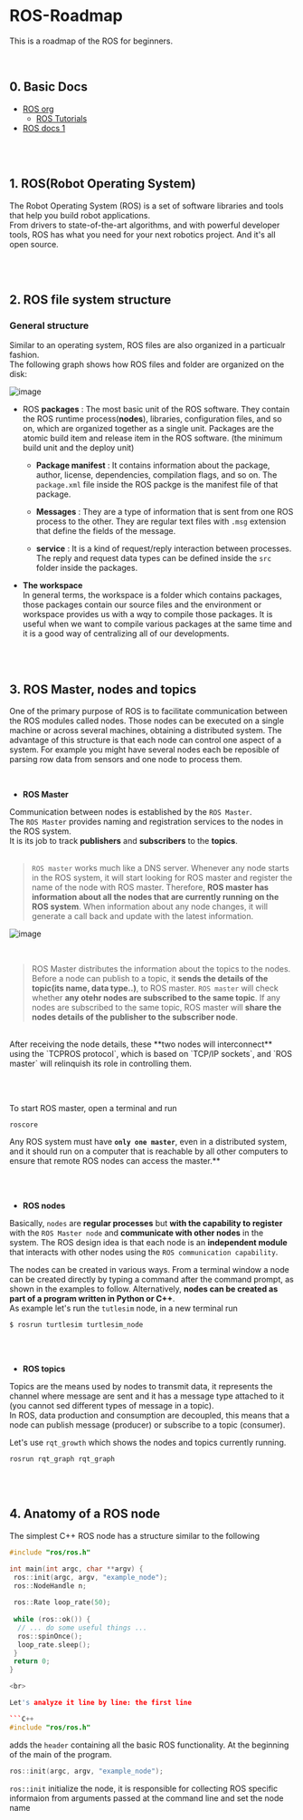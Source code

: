 # ROS-Roadmap
This is a roadmap of the ROS for beginners.

<br>

## 0. Basic Docs

* [ROS org](http://wiki.ros.org/)
  * [ROS Tutorials](http://wiki.ros.org/ROS/Tutorials)
* [ROS docs 1](https://robertchoi.gitbook.io/ros/)


<br><br>

## 1. ROS(Robot Operating System)

The Robot Operating System (ROS) is a set of software libraries and tools that help you build robot applications. <br>
From drivers to state-of-the-art algorithms, and with powerful developer tools, ROS has what you need for your next robotics project. And it's all open source.


<br><br>

## 2. ROS file system structure

### General structure
Similar to an operating system, ROS files are also organized in a particualr fashion. <br>
The following graph shows how ROS files and folder are organized on the disk:

![image](https://user-images.githubusercontent.com/89831708/184058451-482ddcd4-355c-4e96-bc1f-e12077fa2efd.png)

* ROS **packages** : The most basic unit of the ROS software. They contain the ROS runtime process(**nodes**), libraries, configuration files, and so on, which are organized together as a single unit. Packages are the atomic build item and release item in the ROS software. (the minimum build unit and the deploy unit)

  * **Package manifest** : It contains information about the package, author, license, dependencies, compilation flags, and so on. The `package.xml` file inside the ROS packge is the manifest file of that package.
  
  * **Messages** : They are a type of information that is sent from one ROS process to the other. They are regular text files with `.msg` extension that define the fields of the message.
  
  * **service** : It is a kind of request/reply interaction between processes. The reply and request data types can be defined inside the `src` folder inside the packages.

* **The workspace** <br>
In general terms, the workspace is a folder which contains packages, those packages contain our source files and the environment or workspace provides us with a wqy to compile those packages. It is useful when we want to compile various packages at the same time and it is a good way of centralizing all of our developments.



<br><br>

## 3. ROS Master, nodes and topics

One of the primary purpose of ROS is to facilitate communication between the ROS modules called nodes. Those nodes can be executed on a single machine or across several machines, obtaining a distributed system. The advantage of this structure is that each node can control one aspect of a system. For example you might have several nodes each be reposible of parsing row data from sensors and one node to process them.

<br>

* **ROS Master** <br>

Communication between nodes is established by the `ROS Master`. <br>
The `ROS Master` provides naming and registration services to the nodes in the ROS system. <br>
It is its job to track **publishers** and **subscribers** to the **topics**. <br><br>

> `ROS master` works much like a DNS server. Whenever any node starts in the ROS system, it will start looking for ROS master and register the name of the node with ROS master. Therefore, **ROS master has information about all the nodes that are currently running on the ROS system**. When information about any node changes, it will generate a call back and update with the latest information.

![image](https://user-images.githubusercontent.com/89831708/185063597-fd30e78c-e882-4751-b966-ff9b7403dcf5.png)

<br>

> ROS Master distributes the information about the topics to the nodes. Before a node can publish to a topic, it **sends the details of the topic(its name, data type..)**, to ROS master. `ROS master` will check whether **any otehr nodes are subscribed to the same topic**. If any nodes are subscribed to the same topic, ROS master will **share the nodes details of the publisher to the subscriber node**.

<br>
After receiving the node details, these **two nodes will interconnect** using the `TCPROS protocol`, which is based on `TCP/IP sockets`, and `ROS master` will relinquish its role in controlling them.

<br><br>

To start ROS master, open a terminal and run

```
roscore
```

Any ROS system must have **`only one master`**, even in a distributed system, and it should run on a computer that is reachable by all other computers to ensure that remote ROS nodes can access the master.**

<br><br>

* **ROS nodes**

Basically, `nodes` are **regular processes** but **with the capability to register** with the `ROS Master node` and **communicate with other nodes** in the system.
The ROS design idea is that each node is an **independent module** that interacts with other nodes using the `ROS communication capability`. <br>

The nodes can be created in various ways. From a terminal window a node can be created directly by typing a command after the command prompt, as shown in the examples to follow. Alternatively, **nodes can be created as part of a program written in Python or C++**. 
<br>
As example let's run the `tutlesim` node, in a new terminal run

```
$ rosrun turtlesim turtlesim_node
```

<br><br>


* **ROS topics** <br>

Topics are the means used by nodes to transmit data, it represents the channel where message are sent and it has a message type attached to it (you cannot sed different types of message in a topic). <br>
In ROS, data production and consumption are decoupled, this means that a node can publish message (producer) or subscribe to a topic (consumer).

Let's use `rqt_growth` which shows the nodes and topics currently running.

```
rosrun rqt_graph rqt_graph
```



<br><br>

## 4. Anatomy of a ROS node

The simplest C++ ROS node has a structure similar to the following

``` C++
#include "ros/ros.h"

int main(int argc, char **argv) {
 ros::init(argc, argv, "example_node");
 ros::NodeHandle n;
 
 ros::Rate loop_rate(50);
 
 while (ros::ok()) {
  // ... do some useful things ...
  ros::spinOnce();
  loop_rate.sleep();
 }
 return 0;
}

<br>

Let's analyze it line by line: the first line

```C++
#include "ros/ros.h"
```

adds the `header` containing all the basic ROS functionality. At the beginning of the main of the program.

```C++
ros::init(argc, argv, "example_node");
```

`ros::init` initialize the node, it is responsible for collecting ROS specific informaion from arguments passed at the command line and set the node name



